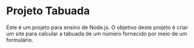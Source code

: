 # Projeto Tabuada


Este é um projeto para ensino de Node.js. O objetivo deste projeto é criar um site para calcular a tabuada de um número fornecido por meio de um formulário.